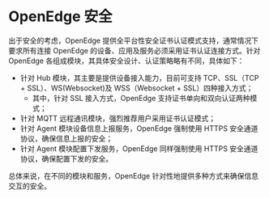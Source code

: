 # OpenEdge 安全

出于安全的考虑，OpenEdge 提供全平台性安全证书认证模式支持，通常情况下要求所有连接 OpenEdge 的设备、应用及服务必须采用证书认证连接方式。针对 OpenEdge 各组成模块，其具体安全设计、认证策略略有不同，具体如下：

- 针对 Hub 模块，其主要是提供设备接入能力，目前可支持 TCP、SSL（TCP + SSL）、WS(Websocket)及 WSS（Websocket + SSL）四种接入方式；
   - 其中，针对 SSL 接入方式，OpenEdge 支持证书单向和双向认证两种模式；
- 针对 MQTT 远程通讯模块，强烈推荐用户采用证书认证模式；
- 针对 Agent 模块设备信息上报服务，OpenEdge 强制使用 HTTPS 安全通道协议，确保信息上报的安全；
- 针对 Agent 模块配置下发服务，OpenEdge 同样强制使用 HTTPS 安全通道协议，确保配置下发的安全。

总体来说，在不同的模块和服务，OpenEdge 针对性地提供多种方式来确保信息交互的安全。
